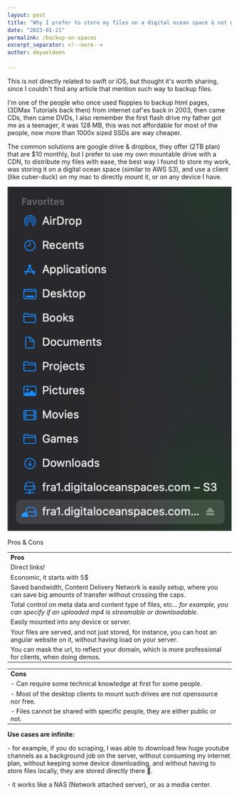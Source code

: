 ```yaml
---
layout: post
title: "Why I prefer to store my files on a digital ocean space & not google drive or dropbox."
date: "2023-01-21"
permalink: /backup-on-spaces
excerpt_separator: <!--more-->
author: deyaeldeen

---
```

This is not directly related to swift or iOS, but thought it's worth sharing, since I couldn't find any article that mention such way to backup files.  
<!--more-->

I'm one of the people who once used floppies to backup html pages, (3DMax Tutorials back then) from internet caf'es back in 2003, then came CDs, then came DVDs, I also remember the first flash drive my father got me as a teenager, it was 128 MB, this was not affordable for most of the people, now more than 1000x sized SSDs are way cheaper.  
  
The common solutions are google drive & dropbox, they offer (2TB plan) that are $10 monthly, but I prefer to use my own mountable drive with a CDN, to distribute my files with ease, the best way I found to store my work, was storing it on a digital ocean space (similar to AWS S3), and use a client (like cuber-duck) on my mac to directly mount it, or on any device I have.

![](images/image-2.png)

Pros & Cons

<table><tbody><tr><td><strong>Pros</strong></td></tr><tr><td>Direct links!</td></tr><tr><td>Economic, it starts with 5$</td></tr><tr><td>Saved bandwidth, Content Delivery Network is easily setup, where you can save big amounts of transfer without crossing the caps.</td></tr><tr><td>Total control on meta data and content type of files, etc... <em>for example, you can specify if an uploaded mp4 is streamable or downloadable.</em></td></tr><tr><td>Easily mounted into any device or server.</td></tr><tr><td>Your files are served, and not just stored, for instance, you can host an angular website on it, without having load on your server.</td></tr><tr><td>You can mask the url, to reflect your domain, which is more professional for clients, when doing demos.</td></tr></tbody></table>

<table><tbody><tr><td><strong>Cons</strong></td></tr><tr><td>- Can require some technical knowledge at first for some people.</td></tr><tr><td>- Most of the desktop clients to mount such drives are not opensource nor free.</td></tr><tr><td>- Files cannot be shared with specific people, they are either public or not.</td></tr></tbody></table>

**Use cases are infinite:**

\- for example, if you do scraping, I was able to download few huge youtube channels as a background job on the server, without consuming my internet plan, without keeping some device downloading, and without having to store files locally, they are stored directly there 🧐.

\- it works like a NAS (Network attached server), or as a media center.
